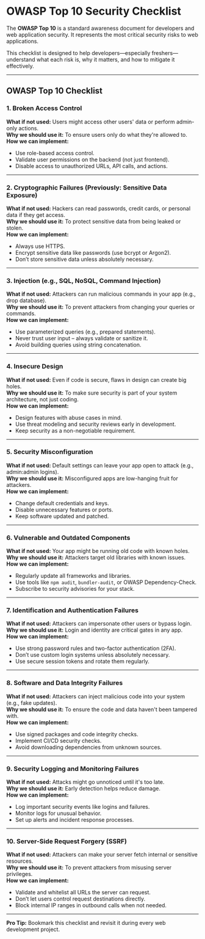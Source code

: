 # OWASP Top 10 Security Checklist

The **OWASP Top 10** is a standard awareness document for developers and web application security. It represents the most critical security risks to web applications.

This checklist is designed to help developers—especially freshers—understand what each risk is, why it matters, and how to mitigate it effectively.

---

## OWASP Top 10 Checklist

### 1. Broken Access Control  
**What if not used:** Users might access other users' data or perform admin-only actions.  
**Why we should use it:** To ensure users only do what they're allowed to.  
**How we can implement:**  
- Use role-based access control.  
- Validate user permissions on the backend (not just frontend).  
- Disable access to unauthorized URLs, API calls, and actions.  

---

### 2. Cryptographic Failures (Previously: Sensitive Data Exposure)  
**What if not used:** Hackers can read passwords, credit cards, or personal data if they get access.  
**Why we should use it:** To protect sensitive data from being leaked or stolen.  
**How we can implement:**  
- Always use HTTPS.  
- Encrypt sensitive data like passwords (use bcrypt or Argon2).  
- Don’t store sensitive data unless absolutely necessary.  

---

### 3. Injection (e.g., SQL, NoSQL, Command Injection)  
**What if not used:** Attackers can run malicious commands in your app (e.g., drop database).  
**Why we should use it:** To prevent attackers from changing your queries or commands.  
**How we can implement:**  
- Use parameterized queries (e.g., prepared statements).  
- Never trust user input – always validate or sanitize it.  
- Avoid building queries using string concatenation.  

---

### 4. Insecure Design  
**What if not used:** Even if code is secure, flaws in design can create big holes.  
**Why we should use it:** To make sure security is part of your system architecture, not just coding.  
**How we can implement:**  
- Design features with abuse cases in mind.  
- Use threat modeling and security reviews early in development.  
- Keep security as a non-negotiable requirement.  

---

### 5. Security Misconfiguration  
**What if not used:** Default settings can leave your app open to attack (e.g., admin:admin logins).  
**Why we should use it:** Misconfigured apps are low-hanging fruit for attackers.  
**How we can implement:**  
- Change default credentials and keys.  
- Disable unnecessary features or ports.  
- Keep software updated and patched.  

---

### 6. Vulnerable and Outdated Components  
**What if not used:** Your app might be running old code with known holes.  
**Why we should use it:** Attackers target old libraries with known issues.  
**How we can implement:**  
- Regularly update all frameworks and libraries.  
- Use tools like `npm audit`, `bundler-audit`, or OWASP Dependency-Check.  
- Subscribe to security advisories for your stack.  

---

### 7. Identification and Authentication Failures  
**What if not used:** Attackers can impersonate other users or bypass login.  
**Why we should use it:** Login and identity are critical gates in any app.  
**How we can implement:**  
- Use strong password rules and two-factor authentication (2FA).  
- Don’t use custom login systems unless absolutely necessary.  
- Use secure session tokens and rotate them regularly.  

---

### 8. Software and Data Integrity Failures  
**What if not used:** Attackers can inject malicious code into your system (e.g., fake updates).  
**Why we should use it:** To ensure the code and data haven't been tampered with.  
**How we can implement:**  
- Use signed packages and code integrity checks.  
- Implement CI/CD security checks.  
- Avoid downloading dependencies from unknown sources.  

---

### 9. Security Logging and Monitoring Failures  
**What if not used:** Attacks might go unnoticed until it's too late.  
**Why we should use it:** Early detection helps reduce damage.  
**How we can implement:**  
- Log important security events like logins and failures.  
- Monitor logs for unusual behavior.  
- Set up alerts and incident response processes.  

---

### 10. Server-Side Request Forgery (SSRF)  
**What if not used:** Attackers can make your server fetch internal or sensitive resources.  
**Why we should use it:** To prevent attackers from misusing server privileges.  
**How we can implement:**  
- Validate and whitelist all URLs the server can request.  
- Don’t let users control request destinations directly.  
- Block internal IP ranges in outbound calls when not needed.  

---

**Pro Tip:** Bookmark this checklist and revisit it during every web development project.
